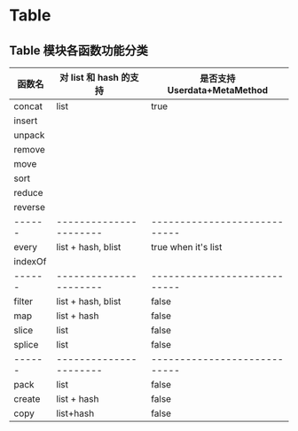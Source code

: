 # Table

## Table 模块各函数功能分类

| 函数名  | 对 list 和 hash 的支持 | 是否支持 Userdata+MetaMethod |
| ------- | ---------------------- | ---------------------------- |
| concat  | list                   | true                         |
| insert  |                        |                              |
| unpack  |                        |                              |
| remove  |                        |                              |
| move    |                        |                              |
| sort    |                        |                              |
| reduce  |                        |                              |
| reverse |                        |                              |
| ------  | ---------------------- | ---------------------------- |
| every   | list + hash, blist     | true when it's list          |
| indexOf |                        |                              |
| ------  | ---------------------- | ---------------------------- |
| filter  | list + hash, blist     | false                        |
| map     | list + hash            | false                        |
| slice   | list                   | false                        |
| splice  | list                   | false                        |
| ------  | ---------------------- | ---------------------------- |
| pack    | list                   | false                        |
| create  | list + hash            | false                        |
| copy    | list+hash              | false                        |
